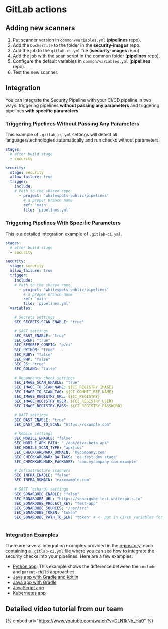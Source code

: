 # GitLab actions

## Adding new scanners

1. Put scanner version in `common/variables.yml` (**pipelines** repo).
2. Add the `Dockerfile` to the folder in the **security-images** repo.
3. Add the job to the `gitlab-ci.yml` file (i**security-images** repo).
4. Add the job with the scan script in the common folder (**pipelines** repo).
5. Configure the default variables in `common/variables.yml` (**pipelines** repo).
6. Test the new scanner.

## Integration

You can integrate the Security Pipeline with your CI/CD pipeline in two ways: triggering pipelines **without passing any parameters** and triggering pipelines **with specific parameters**.

### Triggering Pipelines Without Passing Any Parameters

This example of `.gitlab-ci.yml` settings will detect all languages/technologies automatically and run checks without parameters.

```yaml
stages: 
  # after build stage
  - security

security:
  stage: security
  allow_failure: true
  trigger:
    include:
    # Path to the shared repo
      - project: 'whitespots-public/pipelines'
        # a proper branch name
        ref: 'main'
        file: 'pipelines.yml'
```

### Triggering Pipelines With Specific Parameters

This is a detailed integration example of `.gitlab-ci.yml`.

```yaml
stages: 
  # after build stage
  - security

security:
  stage: security
  allow_failure: true
  trigger:
    include:
    # Path to the shared repo
      - project: 'whitespots-public/pipelines'
        # a proper branch name
        ref: 'main'
        file: 'pipelines.yml'
  variables:

    # Secrets settings
    SEC_SECRETS_SCAN_ENABLE: "true"

    # SAST settings
    SEC_SAST_ENABLE: "true"
    SEC_GREP: "true"
    SEC_SEMGREP_CONFIG: "p/ci"
    SEC_PYTHON: "true"
    SEC_RUBY: "false"
    SEC_PHP: "false"
    SEC_JS: "true"
    SEC_GOLANG: "false"
    
    # Dependency check settings
    SEC_IMAGE_SCAN_ENABLE: "true"
    SEC_IMAGE_TO_SCAN_NAME: ${CI_REGISTRY_IMAGE}
    SEC_IMAGE_TO_SCAN_TAG: ${CI_COMMIT_REF_NAME}
    SEC_IMAGE_REGISTRY_URL: ${CI_REGISTRY}
    SEC_IMAGE_REGISTRY_USER: ${CI_REGISTRY_USER}
    SEC_IMAGE_REGISTRY_PASS: ${CI_REGISTRY_PASSWORD}

    # DAST settings
    SEC_DAST_ENABLE: "true"
    SEC_DAST_URL_TO_SCAN: "https://example.com"

    # Mobile settings
    SEC_MOBILE_ENABLE: "false"
    SEC_MOBILE_APK_PATH: "./apk/diva-beta.apk"
    SEC_MOBILE_SCAN_TYPE: "apk|ios"
    SEC_CHECKKARLMARX_DOMAIN: 'mycompany.com'
    SEC_CHECKKARLMARX_QA_TAGS: 'qa test dev stage'
    SEC_CHECKKARLMARX_PACKAGES: 'com.mycompany com.example'

    # Infrastructure scanners
    SEC_INFRA_ENABLE: "false"
    SEC_INFRA_DOMAIN: "exxxxample.com"

    # SAST (csharp) settings
    SEC_SONARQUBE_ENABLE: "false"
    SEC_SONARQUBE_URL: "https://sonarqube-test.whitespots.io"
    SEC_SONARQUBE_PROJECT_KEY: "test-app"
    SEC_SONARQUBE_SOURCES: "/usr/src"
    SEC_SONARQUBE_TOKEN: "token"
    SEC_SONARQUBE_PATH_TO_SLN: "token" # <- put in CI/CD variables for security reasons
    
```

### Integration Examples

There are several integration examples provided in the [repository](https://gitlab.com/whitespots-public/pipelines/-/tree/main/integration\_templates), each containing a `.gitlab-ci.yml` file where you can see how to integrate the security checks into your pipelines. Here are a few examples:

* [Python app](https://gitlab.com/whitespots-public/vulnerable-apps/vulnerable-python-app): This example shows the difference between the `include` and `parent-child` approaches.
* [Java app with Gradle and Kotlin](https://gitlab.com/whitespots-public/vulnerable-apps/vulnerable-java-gradle-kotlin)
* [Java app with Gradle](https://gitlab.com/whitespots-public/vulnerable-apps/vulnerable-java-gradle-app)
* [JavaScript app](https://gitlab.com/whitespots-public/vulnerable-apps/vulnerable-js-app)
* [Kubernetes app](https://gitlab.com/whitespots-public/vulnerable-apps/vulnerable-k8s-app)

## Detailed video tutorial from our team

{% embed url="https://www.youtube.com/watch?v=DLN1kNh_Ha0" %}

